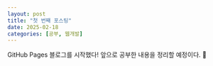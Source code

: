 ```yaml
---
layout: post
title: "첫 번째 포스팅"
date: 2025-02-18
categories: [공부, 웹개발]
---
```


GitHub Pages 블로그를 시작했다! 앞으로 공부한 내용을 정리할 예정이다. 🚀
